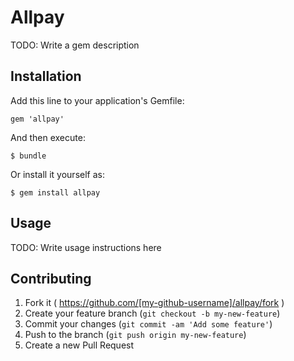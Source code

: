 # Allpay

TODO: Write a gem description

## Installation

Add this line to your application's Gemfile:

    gem 'allpay'

And then execute:

    $ bundle

Or install it yourself as:

    $ gem install allpay

## Usage

TODO: Write usage instructions here

## Contributing

1. Fork it ( https://github.com/[my-github-username]/allpay/fork )
2. Create your feature branch (`git checkout -b my-new-feature`)
3. Commit your changes (`git commit -am 'Add some feature'`)
4. Push to the branch (`git push origin my-new-feature`)
5. Create a new Pull Request
